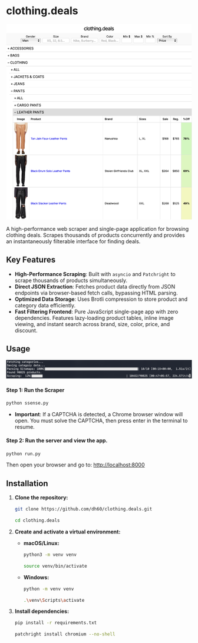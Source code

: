 # clothing.deals

![clothing.deals interface](screenshots/interface.png)

A high-performance web scraper and single-page application for browsing clothing deals. Scrapes thousands of products concurrently and provides an instantaneously filterable interface for finding deals.

## Key Features

-   **High-Performance Scraping**: Built with `asyncio` and `Patchright` to scrape thousands of products simultaneously.
-   **Direct JSON Extraction**: Fetches product data directly from JSON endpoints via browser-based fetch calls, bypassing HTML parsing.
-   **Optimized Data Storage**: Uses Brotli compression to store product and category data efficiently.
-   **Fast Filtering Frontend**: Pure JavaScript single-page app with zero dependencies. Features lazy-loading product tables, inline image viewing, and instant search across brand, size, color, price, and discount.

## Usage
![clothing.deals terminal](screenshots/terminal.png)

#### Step 1: Run the Scraper

```sh
python ssense.py
```

-   **Important**: If a CAPTCHA is detected, a Chrome browser window will open. You must solve the CAPTCHA, then press enter in the terminal to resume.

#### Step 2: Run the server and view the app.

```sh
python run.py
```

Then open your browser and go to:
[http://localhost:8000](http://localhost:8000)

## Installation

1.  **Clone the repository:**
    ```sh
    git clone https://github.com/dh60/clothing.deals.git
    ```
    ```sh
    cd clothing.deals
    ```

2.  **Create and activate a virtual environment:**
    -   **macOS/Linux:**
        ```sh
        python3 -m venv venv
        ```
        ```sh
        source venv/bin/activate
        ```
    -   **Windows:**
        ```sh
        python -m venv venv
        ```
        ```sh
        .\venv\Scripts\activate
        ```

3.  **Install dependencies:**
    ```sh
    pip install -r requirements.txt
    ```
    ```sh
    patchright install chromium --no-shell
    ```
